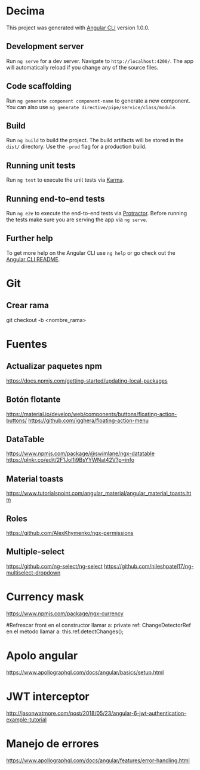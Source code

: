 # Decima

This project was generated with [Angular CLI](https://github.com/angular/angular-cli) version 1.0.0.

## Development server

Run `ng serve` for a dev server. Navigate to `http://localhost:4200/`. The app will automatically reload if you change any of the source files.

## Code scaffolding

Run `ng generate component component-name` to generate a new component. You can also use `ng generate directive/pipe/service/class/module`.

## Build

Run `ng build` to build the project. The build artifacts will be stored in the `dist/` directory. Use the `-prod` flag for a production build.

## Running unit tests

Run `ng test` to execute the unit tests via [Karma](https://karma-runner.github.io).

## Running end-to-end tests

Run `ng e2e` to execute the end-to-end tests via [Protractor](http://www.protractortest.org/).
Before running the tests make sure you are serving the app via `ng serve`.

## Further help

To get more help on the Angular CLI use `ng help` or go check out the [Angular CLI README](https://github.com/angular/angular-cli/blob/master/README.md).


# Git
## Crear rama
git checkout -b <nombre_rama>


# Fuentes
## Actualizar paquetes npm
https://docs.npmjs.com/getting-started/updating-local-packages

## Botón flotante
https://material.io/develop/web/components/buttons/floating-action-buttons/
https://github.com/igghera/floating-action-menu

## DataTable
https://www.npmjs.com/package/@swimlane/ngx-datatable
https://plnkr.co/edit/2F1Jol1i9BsYYWNat42V?p=info

## Material toasts
https://www.tutorialspoint.com/angular_material/angular_material_toasts.htm

## Roles
https://github.com/AlexKhymenko/ngx-permissions

## Multiple-select
https://github.com/ng-select/ng-select
https://github.com/nileshpatel17/ng-multiselect-dropdown

# Currency mask
https://www.npmjs.com/package/ngx-currency

#Refrescar front
en el constructor llamar a: private ref: ChangeDetectorRef
en el método llamar a: this.ref.detectChanges();

# Apolo angular
https://www.apollographql.com/docs/angular/basics/setup.html

# JWT interceptor
http://jasonwatmore.com/post/2018/05/23/angular-6-jwt-authentication-example-tutorial

# Manejo de errores
https://www.apollographql.com/docs/angular/features/error-handling.html